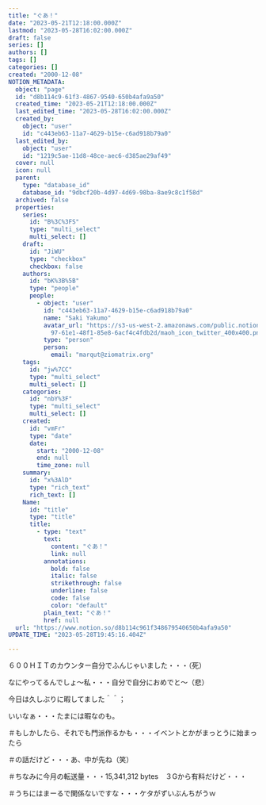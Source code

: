 ```yaml
---
title: "ぐあ！"
date: "2023-05-21T12:18:00.000Z"
lastmod: "2023-05-28T16:02:00.000Z"
draft: false
series: []
authors: []
tags: []
categories: []
created: "2000-12-08"
NOTION_METADATA:
  object: "page"
  id: "d8b114c9-61f3-4867-9540-650b4afa9a50"
  created_time: "2023-05-21T12:18:00.000Z"
  last_edited_time: "2023-05-28T16:02:00.000Z"
  created_by:
    object: "user"
    id: "c443eb63-11a7-4629-b15e-c6ad918b79a0"
  last_edited_by:
    object: "user"
    id: "1219c5ae-11d8-48ce-aec6-d385ae29af49"
  cover: null
  icon: null
  parent:
    type: "database_id"
    database_id: "9dbcf20b-4d97-4d69-98ba-8ae9c8c1f58d"
  archived: false
  properties:
    series:
      id: "B%3C%3FS"
      type: "multi_select"
      multi_select: []
    draft:
      id: "JiWU"
      type: "checkbox"
      checkbox: false
    authors:
      id: "bK%3B%5B"
      type: "people"
      people:
        - object: "user"
          id: "c443eb63-11a7-4629-b15e-c6ad918b79a0"
          name: "Saki Yakumo"
          avatar_url: "https://s3-us-west-2.amazonaws.com/public.notion-static.com/3ad1c4\
            97-61e1-48f1-85e8-6acf4c4fdb2d/maoh_icon_twitter_400x400.png"
          type: "person"
          person:
            email: "marqut@ziomatrix.org"
    tags:
      id: "jw%7CC"
      type: "multi_select"
      multi_select: []
    categories:
      id: "nbY%3F"
      type: "multi_select"
      multi_select: []
    created:
      id: "vmFr"
      type: "date"
      date:
        start: "2000-12-08"
        end: null
        time_zone: null
    summary:
      id: "x%3AlD"
      type: "rich_text"
      rich_text: []
    Name:
      id: "title"
      type: "title"
      title:
        - type: "text"
          text:
            content: "ぐあ！"
            link: null
          annotations:
            bold: false
            italic: false
            strikethrough: false
            underline: false
            code: false
            color: "default"
          plain_text: "ぐあ！"
          href: null
  url: "https://www.notion.so/d8b114c961f348679540650b4afa9a50"
UPDATE_TIME: "2023-05-28T19:45:16.404Z"

---
```

<link rel="stylesheet" href="https://cdn.jsdelivr.net/npm/katex@0.16.2/dist/katex.min.css" integrity="sha384-bYdxxUwYipFNohQlHt0bjN/LCpueqWz13HufFEV1SUatKs1cm4L6fFgCi1jT643X" crossorigin="anonymous">


６００ＨＩＴのカウンター自分でふんじゃいました・・・（死）


なにやってるんでしょ～私・・・自分で自分におめでと～（悲）


今日は久しぶりに暇してました＾＾；


いいなぁ・・・たまには暇なのも。


＃もしかしたら、それでも門派作るかも・・・イベントとかがまっとうに始まったら


＃の話だけど・・・あ、中が先ね（笑）


＃ちなみに今月の転送量・・・15,341,312 bytes　３Gから有料だけど・・・


＃うちにはまーるで関係ないですな・・・ケタがずいぶんちがうｗ

